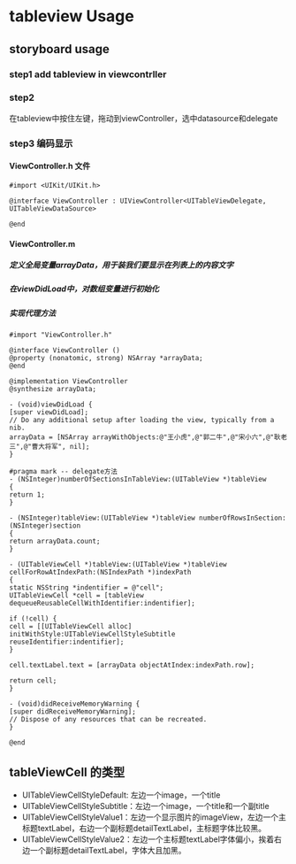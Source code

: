 # tableview Usage

## storyboard usage

### step1 add tableview in viewcontrller

### step2 
在tableview中按住左键，拖动到viewController，选中datasource和delegate

### step3 编码显示

#### ViewController.h 文件
```objc
#import <UIKit/UIKit.h>

@interface ViewController : UIViewController<UITableViewDelegate, UITableViewDataSource>

@end
```

#### ViewController.m

##### 定义全局变量arrayData，用于装我们要显示在列表上的内容文字

##### 在viewDidLoad中，对数组变量进行初始化

##### 实现代理方法
```objc
#import "ViewController.h"

@interface ViewController ()
@property (nonatomic, strong) NSArray *arrayData;
@end

@implementation ViewController
@synthesize arrayData;

- (void)viewDidLoad {
[super viewDidLoad];
// Do any additional setup after loading the view, typically from a nib.
arrayData = [NSArray arrayWithObjects:@"王小虎",@"郭二牛",@"宋小六",@"耿老三",@"曹大将军", nil];
}

#pragma mark -- delegate方法
- (NSInteger)numberOfSectionsInTableView:(UITableView *)tableView
{
return 1;
}

- (NSInteger)tableView:(UITableView *)tableView numberOfRowsInSection:(NSInteger)section
{
return arrayData.count;
}

- (UITableViewCell *)tableView:(UITableView *)tableView cellForRowAtIndexPath:(NSIndexPath *)indexPath
{
static NSString *indentifier = @"cell";
UITableViewCell *cell = [tableView dequeueReusableCellWithIdentifier:indentifier];

if (!cell) {
cell = [[UITableViewCell alloc] initWithStyle:UITableViewCellStyleSubtitle reuseIdentifier:indentifier];
}

cell.textLabel.text = [arrayData objectAtIndex:indexPath.row];

return cell;
}

- (void)didReceiveMemoryWarning {
[super didReceiveMemoryWarning];
// Dispose of any resources that can be recreated.
}

@end
```
## tableViewCell 的类型
- UITableViewCellStyleDefault: 左边一个image，一个title
- UITableViewCellStyleSubtitle：左边一个image，一个title和一个副title
- UITableViewCellStyleValue1：左边一个显示图片的imageView，左边一个主标题textLabel，右边一个副标题detailTextLabel，主标题字体比较黑。
-  UITableViewCellStyleValue2：左边一个主标题textLabel字体偏小，挨着右边一个副标题detailTextLabel，字体大且加黑。


